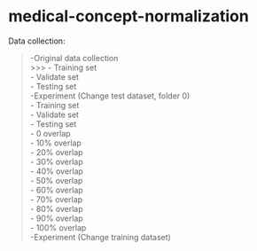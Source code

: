 # medical-concept-normalization
Data collection:  
  >-Original data collection  
    >>>  - Training set  
    - Validate set  
    - Testing set  
  >-Experiment (Change test dataset, folder 0)   
    - Training set  
    - Validate set  
    - Testing set  
      - 0 overlap  
      - 10% overlap  
      - 20% overlap  
      - 30% overlap  
      - 40% overlap  
      - 50% overlap  
      - 60% overlap  
      - 70% overlap  
      - 80% overlap  
      - 90% overlap  
      - 100% overlap  
  >-Experiment (Change training dataset)  
